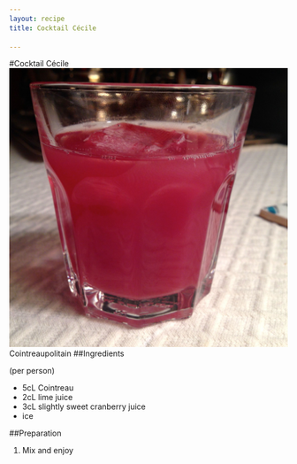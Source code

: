 ```yaml
---
layout: recipe
title: Cocktail Cécile

---
```


#Cocktail Cécile
![image](img/Cointreaupolitan1.jpg)   
Cointreaupolitain
##Ingredients

(per person)

* 5cL Cointreau
* 2cL lime juice
* 3cL slightly sweet cranberry juice
* ice

##Preparation

1. Mix and enjoy